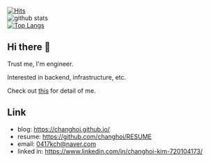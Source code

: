[![Hits](https://hits.seeyoufarm.com/api/count/incr/badge.svg?url=https%3A%2F%2Fgithub.com%2Fchanghoi%2Fhit-counter&count_bg=%2379C83D&title_bg=%23555555&icon=&icon_color=%23E7E7E7&title=hits&edge_flat=false)](https://hits.seeyoufarm.com)  
![github stats](https://github-readme-stats.vercel.app/api?username=changhoi&show_icons=true&count_private=true&theme=tokyonight)  
[![Top Langs](https://github-readme-stats.vercel.app/api/top-langs/?username=changhoi&theme=tokyonight&hide=HTML,CSS,jupyter%20notebook&layout=compact)](https://github.com/anuraghazra/github-readme-stats)  

## Hi there 👋

Trust me, I'm engineer.

Interested in backend, infrastructure, etc.

Check out [this](https://github.com/changhoi/RESUME) for detail of me.

## Link

- blog: <https://changhoi.github.io/>
- resume: <https://github.com/changhoi/RESUME>
- email: <0417kch@naver.com>
- linked in: <https://www.linkedin.com/in/changhoi-kim-720104173/>
